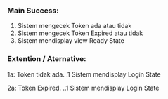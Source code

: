 ### Main Success:

1. Sistem mengecek Token ada atau tidak
2. Sistem mengecek Token Expired atau tidak
3. Sistem mendisplay view Ready State

### Extention / Aternative:
1a: Token tidak ada.
    .1 Sistem mendisplay Login State

2a: Token Expired.
    ..1 Sistem mendisplay Login State
